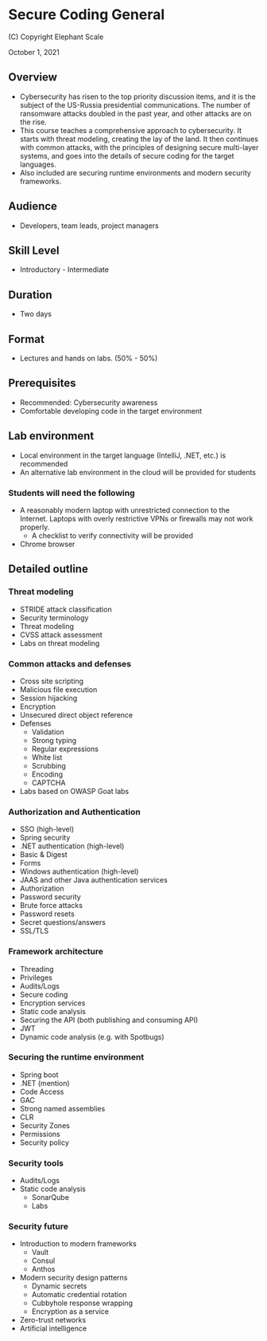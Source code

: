 # Secure Coding General

(C) Copyright Elephant Scale

October 1, 2021

## Overview

* Cybersecurity has risen to the top priority discussion items, and it is the subject of the US-Russia presidential communications.
  The number of ransomware attacks doubled in the past year, and other attacks are on the rise.
* This course teaches a comprehensive approach to cybersecurity. It starts with threat modeling, creating the lay of the land.
  It then continues with common attacks, with the principles of designing secure multi-layer systems, and goes into the details
  of secure coding for the target languages.
* Also included are securing runtime environments and modern security frameworks.

## Audience
* Developers, team leads, project managers

## Skill Level
* Introductory - Intermediate

## Duration
* Two days

## Format
* Lectures and hands on labs. (50% - 50%)

## Prerequisites
* Recommended: Cybersecurity awareness
* Comfortable developing code in the target environment


## Lab environment
* Local environment in the target language (IntelliJ, .NET, etc.) is recommended
* An alternative lab environment in the cloud will be provided for students

### Students will need the following
* A reasonably modern laptop with unrestricted connection to the Internet. Laptops with overly restrictive VPNs or firewalls may not work properly.
    * A checklist to verify connectivity will be provided
* Chrome browser

## Detailed outline

### Threat modeling
* STRIDE attack classification
* Security terminology
* Threat modeling
* CVSS attack assessment
* Labs on threat modeling

### Common attacks and defenses
* Cross site scripting
* Malicious file execution
* Session hijacking
* Encryption
* Unsecured direct object reference
* Defenses
  * Validation
  * Strong typing
  * Regular expressions
  * White list
  * Scrubbing
  * Encoding
  * CAPTCHA
* Labs based on OWASP Goat labs

### Authorization and Authentication

* SSO (high-level)
* Spring security
* .NET authentication (high-level)
* Basic & Digest
* Forms
* Windows authentication (high-level)
* JAAS and other Java authentication services
* Authorization
* Password security
* Brute force attacks
* Password resets
* Secret questions/answers
* SSL/TLS

### Framework architecture

* Threading
* Privileges
* Audits/Logs
* Secure coding
* Encryption services
* Static code analysis
* Securing the API (both publishing and consuming API)
* JWT
* Dynamic code analysis (e.g. with Spotbugs)

### Securing the runtime environment
* Spring boot
* .NET (mention)
* Code Access
* GAC
* Strong named assemblies
* CLR
* Security Zones
* Permissions
* Security policy

### Security tools
* Audits/Logs
* Static code analysis
  * SonarQube
  * Labs

### Security future
* Introduction to modern frameworks
  * Vault
  * Consul
  * Anthos
* Modern security design patterns
  * Dynamic secrets
  * Automatic credential rotation
  * Cubbyhole response wrapping
  * Encryption as a service
* Zero-trust networks
* Artificial intelligence